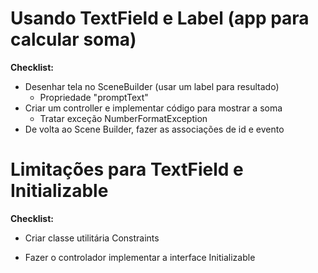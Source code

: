# Usando TextField e Label (app para calcular soma)

**Checklist:** 

- Desenhar tela no SceneBuilder (usar um label para resultado) 
  - Propriedade "promptText" 
- Criar um controller e implementar código para mostrar a soma
  - Tratar exceção NumberFormatException
- De volta ao Scene Builder, fazer as associações de id e evento



# Limitações para TextField e Initializable

**Checklist:** 

- Criar classe utilitária Constraints 

- Fazer o controlador implementar a interface Initializable 

